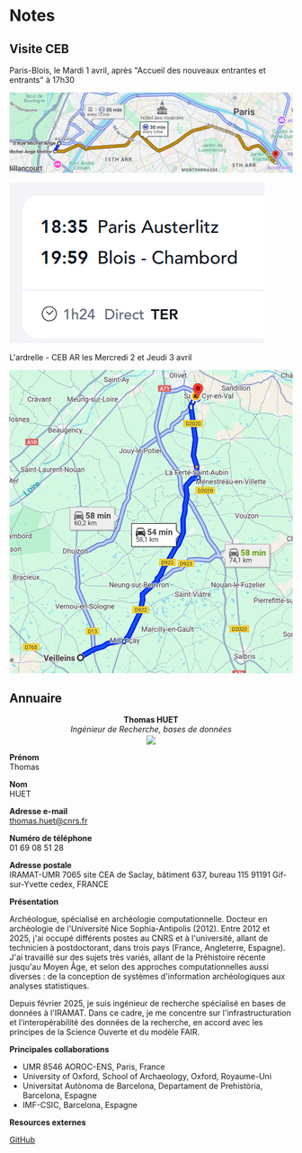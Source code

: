 
# Notes

## Visite CEB

Paris-Blois, le Mardi 1 avril, après "Accueil des nouveaux entrantes et entrants" à 17h30

![alt text](image-1.png)

![alt text](image.png)

L'ardrelle - CEB AR les Mercredi 2 et Jeudi 3 avril

![alt text](image-2.png)

## Annuaire

<p align="center">
<b>Thomas HUET</b><br>
<em>Ingénieur de Recherche, bases de données</em><br>
<img src="IRAMAT_profile.jpg" height='300px' align="center"/><br>
</p>


**Prénom**  
Thomas  

**Nom**  
HUET  

**Adresse e-mail**   
thomas.huet@cnrs.fr  

**Numéro de téléphone**  
01 69 08 51 28  

**Adresse postale**  
IRAMAT-UMR 7065
site CEA de Saclay, bâtiment 637, bureau 115
91191 Gif-sur-Yvette cedex, FRANCE

**Présentation**   

Archéologue, spécialisé en archéologie computationnelle. Docteur en archéologie de l'Université Nice Sophia-Antipolis (2012). Entre 2012 et 2025, j'ai occupé différents postes au CNRS et à l'université, allant de technicien à postdoctorant, dans trois pays (France, Angleterre, Espagne). J'ai travaillé sur des sujets très variés, allant de la Préhistoire récente jusqu'au Moyen Âge, et selon des approches computationnelles aussi diverses : de la conception de systèmes d'information archéologiques aux analyses statistiques.

Depuis février 2025, je suis ingénieur de recherche spécialisé en bases de données à l'IRAMAT. Dans ce cadre, je me concentre sur l'infrastructuration et l’interopérabilité des données de la recherche, en accord avec les principes de la Science Ouverte et du modèle FAIR.


**Principales collaborations**

- UMR 8546 AOROC-ENS, Paris, France
- University of Oxford, School of Archaeology, Oxford, Royaume-Uni
- Universitat Autònoma de Barcelona, Departament de Prehistòria, Barcelona, Espagne
- IMF-CSIC, Barcelona, Espagne


**Resources externes**

[GitHub](https://github.com/zoometh/thomashuet)